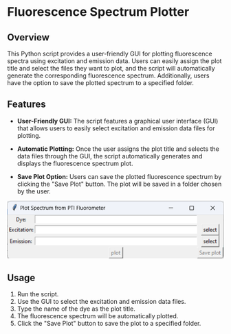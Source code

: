 # Fluorescence Spectrum Plotter

## Overview

This Python script provides a user-friendly GUI for plotting fluorescence spectra using excitation and emission data. Users can easily assign the plot title and select the files they want to plot, and the script will automatically generate the corresponding fluorescence spectrum. Additionally, users have the option to save the plotted spectrum to a specified folder. 

## Features

- **User-Friendly GUI:** The script features a graphical user interface (GUI) that allows users to easily select excitation and emission data files for plotting.

- **Automatic Plotting:** Once the user assigns the plot title and selects the data files through the GUI, the script automatically generates and displays the fluorescence spectrum plot.

- **Save Plot Option:** Users can save the plotted fluorescence spectrum by clicking the "Save Plot" button. The plot will be saved in a folder chosen by the user.

![image](https://github.com/ylu428/Spectroscopy_data_analysis/blob/main/fluorescence%20spectrum/Screenshot%202024-04-13%20234118.png)

## Usage

1. Run the script.
2. Use the GUI to select the excitation and emission data files.
3. Type the name of the dye as the plot title.
4. The fluorescence spectrum will be automatically plotted.
5. Click the "Save Plot" button to save the plot to a specified folder.

